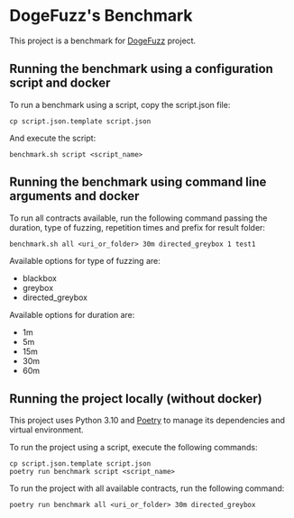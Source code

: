 # DogeFuzz's Benchmark

This project is a benchmark for [DogeFuzz](https://github.com/pamunb/dogefuzz) project.

## Running the benchmark using a configuration script and docker

To run a benchmark using a script, copy the script.json file:

```
cp script.json.template script.json
```

And execute the script:

```
benchmark.sh script <script_name>
```

## Running the benchmark using command line arguments and docker

To run all contracts available, run the following command passing the duration, type of fuzzing, repetition times and prefix for result folder:

```
benchmark.sh all <uri_or_folder> 30m directed_greybox 1 test1
```

Available options for type of fuzzing are:

- blackbox
- greybox
- directed_greybox

Available options for duration are:

- 1m
- 5m
- 15m
- 30m
- 60m
  
## Running the project locally (without docker)
This project uses Python 3.10 and [Poetry](https://python-poetry.org/) to manage its dependencies and virtual environment.

To run the project using a script, execute the following commands:
```
cp script.json.template script.json
poetry run benchmark script <script_name>
```

To run the project with all available contracts, run the following command:

```
poetry run benchmark all <uri_or_folder> 30m directed_greybox
```
